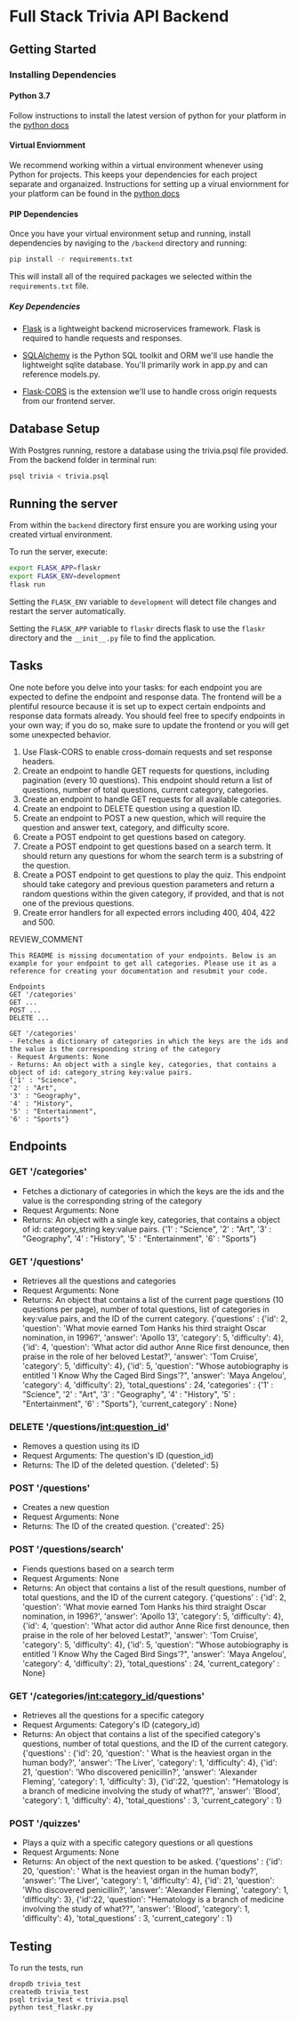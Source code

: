 # Full Stack Trivia API Backend

## Getting Started

### Installing Dependencies

#### Python 3.7

Follow instructions to install the latest version of python for your platform in the [python docs](https://docs.python.org/3/using/unix.html#getting-and-installing-the-latest-version-of-python)

#### Virtual Enviornment

We recommend working within a virtual environment whenever using Python for projects. This keeps your dependencies for each project separate and organaized. Instructions for setting up a virual enviornment for your platform can be found in the [python docs](https://packaging.python.org/guides/installing-using-pip-and-virtual-environments/)

#### PIP Dependencies

Once you have your virtual environment setup and running, install dependencies by naviging to the `/backend` directory and running:

```bash
pip install -r requirements.txt
```

This will install all of the required packages we selected within the `requirements.txt` file.

##### Key Dependencies

- [Flask](http://flask.pocoo.org/)  is a lightweight backend microservices framework. Flask is required to handle requests and responses.

- [SQLAlchemy](https://www.sqlalchemy.org/) is the Python SQL toolkit and ORM we'll use handle the lightweight sqlite database. You'll primarily work in app.py and can reference models.py. 

- [Flask-CORS](https://flask-cors.readthedocs.io/en/latest/#) is the extension we'll use to handle cross origin requests from our frontend server. 

## Database Setup
With Postgres running, restore a database using the trivia.psql file provided. From the backend folder in terminal run:
```bash
psql trivia < trivia.psql
```

## Running the server

From within the `backend` directory first ensure you are working using your created virtual environment.

To run the server, execute:

```bash
export FLASK_APP=flaskr
export FLASK_ENV=development
flask run
```

Setting the `FLASK_ENV` variable to `development` will detect file changes and restart the server automatically.

Setting the `FLASK_APP` variable to `flaskr` directs flask to use the `flaskr` directory and the `__init__.py` file to find the application. 

## Tasks

One note before you delve into your tasks: for each endpoint you are expected to define the endpoint and response data. The frontend will be a plentiful resource because it is set up to expect certain endpoints and response data formats already. You should feel free to specify endpoints in your own way; if you do so, make sure to update the frontend or you will get some unexpected behavior. 

1. Use Flask-CORS to enable cross-domain requests and set response headers. 
2. Create an endpoint to handle GET requests for questions, including pagination (every 10 questions). This endpoint should return a list of questions, number of total questions, current category, categories. 
3. Create an endpoint to handle GET requests for all available categories. 
4. Create an endpoint to DELETE question using a question ID. 
5. Create an endpoint to POST a new question, which will require the question and answer text, category, and difficulty score. 
6. Create a POST endpoint to get questions based on category. 
7. Create a POST endpoint to get questions based on a search term. It should return any questions for whom the search term is a substring of the question. 
8. Create a POST endpoint to get questions to play the quiz. This endpoint should take category and previous question parameters and return a random questions within the given category, if provided, and that is not one of the previous questions. 
9. Create error handlers for all expected errors including 400, 404, 422 and 500. 

REVIEW_COMMENT
```
This README is missing documentation of your endpoints. Below is an example for your endpoint to get all categories. Please use it as a reference for creating your documentation and resubmit your code. 

Endpoints
GET '/categories'
GET ...
POST ...
DELETE ...

GET '/categories'
- Fetches a dictionary of categories in which the keys are the ids and the value is the corresponding string of the category
- Request Arguments: None
- Returns: An object with a single key, categories, that contains a object of id: category_string key:value pairs. 
{'1' : "Science",
'2' : "Art",
'3' : "Geography",
'4' : "History",
'5' : "Entertainment",
'6' : "Sports"}

```

## Endpoints
### GET '/categories'
- Fetches a dictionary of categories in which the keys are the ids and the value is the corresponding string of the category
- Request Arguments: None
- Returns: An object with a single key, categories, that contains a object of id: category_string key:value pairs. 
{'1' : "Science",
'2' : "Art",
'3' : "Geography",
'4' : "History",
'5' : "Entertainment",
'6' : "Sports"}

### GET '/questions'
- Retrieves all the questions and categories
- Request Arguments: None
- Returns: An object that contains a list of the current page questions (10 questions per page), number of total questions, list of categories in key:value pairs, and the ID of the current category.
{'questions' : {'id': 2, 'question': 'What movie earned Tom Hanks his third straight Oscar nomination, in 1996?', 'answer': 'Apollo 13', 'category': 5, 'difficulty': 4}, 
                {'id': 4, 'question': 'What actor did author Anne Rice first denounce, then praise in the role of her beloved Lestat?', 'answer': 'Tom Cruise', 'category': 5, 'difficulty': 4}, {'id': 5, 'question': "Whose autobiography is entitled 'I Know Why the Caged Bird Sings'?", 'answer': 'Maya Angelou', 'category': 4, 'difficulty': 2},
'total_questions' : 24,
'categories' : {'1' : "Science",
                '2' : "Art",
                '3' : "Geography",
                '4' : "History",
                '5' : "Entertainment",
                '6' : "Sports"},
'current_category' : None}

### DELETE '/questions/<int:question_id>'
- Removes a question using its ID
- Request Arguments: The question's ID (question_id)
- Returns: The ID of the deleted question.
{'deleted': 5}

### POST '/questions'
- Creates a new question
- Request Arguments: None
- Returns: The ID of the created question.
{'created': 25}

### POST '/questions/search'
- Fiends questions based on a search term
- Request Arguments: None
- Returns: An object that contains a list of the result questions, number of total questions, and the ID of the current category.
{'questions' : {'id': 2, 'question': 'What movie earned Tom Hanks his third straight Oscar nomination, in 1996?', 'answer': 'Apollo 13', 'category': 5, 'difficulty': 4}, 
                {'id': 4, 'question': 'What actor did author Anne Rice first denounce, then praise in the role of her beloved Lestat?', 'answer': 'Tom Cruise', 'category': 5, 'difficulty': 4}, {'id': 5, 'question': "Whose autobiography is entitled 'I Know Why the Caged Bird Sings'?", 'answer': 'Maya Angelou', 'category': 4, 'difficulty': 2},
'total_questions' : 24,
'current_category' : None}

### GET '/categories/<int:category_id>/questions'
- Retrieves all the questions for a specific category
- Request Arguments: Category's ID (category_id)
- Returns: An object that contains a list of the specified category's questions, number of total questions, and the ID of the current category.
{'questions' : {'id': 20, 'question': ' What is the heaviest organ in the human body?', 'answer': 'The Liver', 'category': 1, 'difficulty': 4}, 
                {'id': 21, 'question': 'Who discovered penicillin?', 'answer': 'Alexander Fleming', 'category': 1, 'difficulty': 3}, {'id':22, 'question': "Hematology is a branch of medicine involving the study of what??", 'answer': 'Blood', 'category': 1, 'difficulty': 4},
'total_questions' : 3,
'current_category' : 1}

### POST '/quizzes'
- Plays a quiz with a specific category questions or all questions
- Request Arguments: None
- Returns: An object of the next question to be asked.
{'questions' : {'id': 20, 'question': ' What is the heaviest organ in the human body?', 'answer': 'The Liver', 'category': 1, 'difficulty': 4}, 
                {'id': 21, 'question': 'Who discovered penicillin?', 'answer': 'Alexander Fleming', 'category': 1, 'difficulty': 3}, {'id':22, 'question': "Hematology is a branch of medicine involving the study of what??", 'answer': 'Blood', 'category': 1, 'difficulty': 4},
'total_questions' : 3,
'current_category' : 1}


## Testing
To run the tests, run
```
dropdb trivia_test
createdb trivia_test
psql trivia_test < trivia.psql
python test_flaskr.py
```